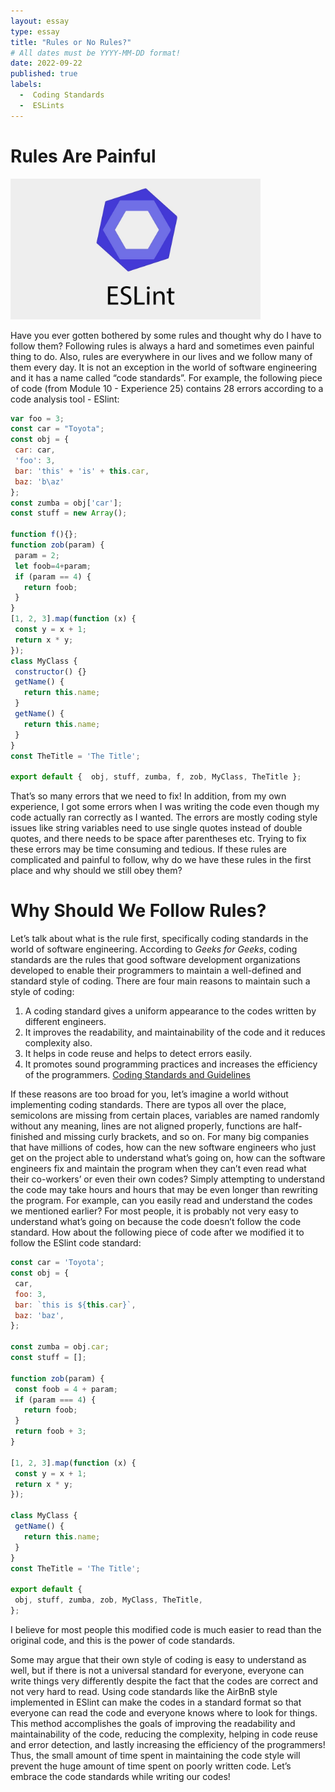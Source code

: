 ```yaml
---
layout: essay
type: essay
title: "Rules or No Rules?"
# All dates must be YYYY-MM-DD format!
date: 2022-09-22
published: true
labels:
  -  Coding Standards
  -  ESLints
---
```


# Rules Are Painful

<img width="400px" src="../img/essays/ESLint.jpeg">

Have you ever gotten bothered by some rules and thought why do I have to follow them? Following rules is always a hard and sometimes even painful thing to do. Also, rules are everywhere in our lives and we follow many of them every day. It is not an exception in the world of software engineering and it has a name called “code standards”. For example, the following piece of code (from Module 10 - Experience 25) contains 28 errors according to a code analysis tool - ESlint:

```js
var foo = 3;
const car = "Toyota";
const obj = {
 car: car,
 'foo': 3,
 bar: 'this' + 'is' + this.car,
 baz: 'b\az'
};
const zumba = obj['car'];
const stuff = new Array();

function f(){};
function zob(param) {
 param = 2;
 let foob=4+param;
 if (param == 4) {
   return foob;
 }
}
[1, 2, 3].map(function (x) {
 const y = x + 1;
 return x * y;
});
class MyClass {
 constructor() {}
 getName() {
   return this.name;
 }
 getName() {
   return this.name;
 }
}
const TheTitle = 'The Title';

export default {  obj, stuff, zumba, f, zob, MyClass, TheTitle };
```

That’s so many errors that we need to fix! In addition, from my own experience, I got some errors when I was writing the code even though my code actually ran correctly as I wanted. The errors are mostly coding style issues like string variables need to use single quotes instead of double quotes, and there needs to be space after parentheses etc. Trying to fix these errors may be time consuming and tedious. If these rules are complicated and painful to follow, why do we have these rules in the first place and why should we still obey them? 

# Why Should We Follow Rules?

Let’s talk about what is the rule first, specifically coding standards in the world of software engineering. According to *Geeks for Geeks*, coding standards are the rules that good software development organizations developed to enable their programmers to maintain a well-defined and standard style of coding. There are four main reasons to maintain such a style of coding: 
1. A coding standard gives a uniform appearance to the codes written by different engineers.
2. It improves the readability, and maintainability of the code and it reduces complexity also.
3. It helps in code reuse and helps to detect errors easily.
4. It promotes sound programming practices and increases the efficiency of the programmers. 
[Coding Standards and Guidelines](https://www.geeksforgeeks.org/coding-standards-and-guidelines/)

If these reasons are too broad for you, let’s imagine a world without implementing coding standards. There are typos all over the place, semicolons are missing from certain places, variables are named randomly without any meaning, lines are not aligned properly, functions are half-finished and missing curly brackets, and so on. For many big companies that have millions of codes, how can the new software engineers who just get on the project able to understand what’s going on, how can the software engineers fix and maintain the program when they can’t even read what their co-workers’ or even their own codes? Simply attempting to understand the code may take hours and hours that may be even longer than rewriting the program. For example, can you easily read and understand the codes we mentioned earlier? For most people, it is probably not very easy to understand what’s going on because the code doesn’t follow the code standard. How about the following piece of code after we modified it to follow the ESlint code standard:

```js
const car = 'Toyota';
const obj = {
 car,
 foo: 3,
 bar: `this is ${this.car}`,
 baz: 'baz',
};

const zumba = obj.car;
const stuff = [];

function zob(param) {
 const foob = 4 + param;
 if (param === 4) {
   return foob;
 }
 return foob + 3;
}

[1, 2, 3].map(function (x) {
 const y = x + 1;
 return x * y;
});

class MyClass {
 getName() {
   return this.name;
 }
}
const TheTitle = 'The Title';

export default {
 obj, stuff, zumba, zob, MyClass, TheTitle,
};
```

I believe for most people this modified code is much easier to read than the original code, and this is the power of code standards. 

Some may argue that their own style of coding is easy to understand as well, but if there is not a universal standard for everyone, everyone can write things very differently despite the fact that the codes are correct and not very hard to read. Using code standards like the AirBnB style implemented in ESlint can make the codes in a standard format so that everyone can read the code and everyone knows where to look for things. This method accomplishes the goals of improving the readability and maintainability of the code, reducing the complexity, helping in code reuse and error detection, and lastly increasing the efficiency of the programmers! Thus, the small amount of time spent in maintaining the code style will prevent the huge amount of time spent on poorly written code. Let’s embrace the code standards while writing our codes!
